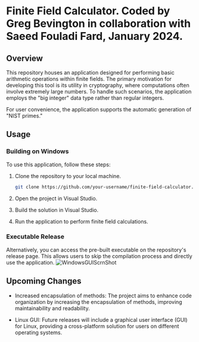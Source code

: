 # Finite Field Calculator. Coded by Greg Bevington in collaboration with Saeed Fouladi Fard, January 2024.

## Overview

This repository houses an application designed for performing basic arithmetic operations within finite fields. The primary motivation for developing this tool is its utility in cryptography, where computations often involve extremely large numbers. To handle such scenarios, the application employs the "big integer" data type rather than regular integers.

For user convenience, the application supports the automatic generation of "NIST primes."

## Usage

### Building on Windows

To use this application, follow these steps:

1. Clone the repository to your local machine.

    ```bash
    git clone https://github.com/your-username/finite-field-calculator.git
    ```

2. Open the project in Visual Studio.

3. Build the solution in Visual Studio.

4. Run the application to perform finite field calculations.

### Executable Release

Alternatively, you can access the pre-built executable on the repository's release page. This allows users to skip the compilation process and directly use the application.
![WindowsGUIScrnShot](https://github.com/gbevington/FiniteFieldCalculator/assets/133910347/a258d856-357b-4df4-ba34-239bf0ccb1c9)


## Upcoming Changes

- Increased encapsulation of methods: The project aims to enhance code organization by increasing the encapsulation of methods, improving maintainability and readability.

- Linux GUI: Future releases will include a graphical user interface (GUI) for Linux, providing a cross-platform solution for users on different operating systems.
